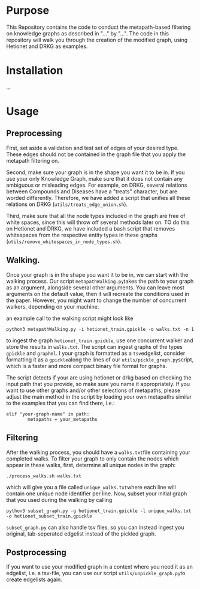 # Purpose

This Repository contains the code to conduct the metapath-based filtering on knowledge graphs as described in "..." by "...". The code in this repository will walk you through the creation of the modified graph, using Hetionet and DRKG as examples. 

# Installation

...

# Usage

## Preprocessing 

First, set aside a validation and test set of edges of your desired type. These edges should not be contained in the graph file that you apply the metapath filtering on.

Second, make sure your graph is in the shape you want it to be in. If you use your only Knowledge Graph, make sure that it does not contain any ambiguous or misleading edges. For example, on DRKG, several relations between Compounds and Diseases have a "treats" character, but are worded differently. Therefore, we have added a script that unifies all these relations on DRKG (```utils/treats_edge_union.sh```).

Third, make sure that all the node types included in the graph are free of white spaces, since this will throw off several methods later on. TO do this on Hetionet and DRKG, we have included a bash script that removes whitespaces from the respective entity types in these graphs (```utils/remove_whitespaces_in_node_types.sh```).

## Walking.

Once your graph is in the shape you want it to be in, we can start with the walking process. Our script ```metapathWalking.py```takes the path to your graph as an argument, alongside several other arguments. You can leave most arguments on the default value, then it will recreate the conditions used in the paper.
However, you might want to change the number of concurrent walkers, depending on your machine.

an example call to the walking script might look like

```
python3 metapathWalking.py -i hetionet_train.gpickle -o walks.txt -n 1
```

to ingest the graph ```hetionet_train.gpickle```, use one concurrent walker and store the results in ```walks.txt```.
The script can ingest graphs of the types ```gpickle``` and ```graphml```. 
I your graph is formatted as a ```tsv```edgelist, consider formatting it as a ```gpickle```along the lines of our ```utils/pickle_graph.py```script, which is a faster and more compact binary file format for graphs.

The script detects if your are using hetionet or drkg based on checking the input path that you provide, so make sure you name it appropriately. If you want to use other graphs and/or other selections of metapaths, please adjust the main method in the script by loading your own metapaths similar to the examples that you can find there, i.e.:

```
elif "your-graph-name" in path:
        metapaths = your_metapaths
```

## Filtering

After the walking process, you should have a ```walks.txt```file containing your completed walks. To filter your graph to only contain the nodes which appear in these walks, first, determine all unique nodes in the graph:

```
./process_walks.sh walks.txt
```

which will give you a file called ```unique_walks.txt```where each line will contain one unique node identifier per line. Now, subset your initial graph that you used during the walking by calling

```
python3 subset_graph.py -g hetionet_train.gpickle -l unique_walks.txt -o hetionet_subset_train.gpickle
```

```subset_graph.py``` can also handle tsv files, so you can instead ingest you original, tab-seperated edgelist instead of the pickled graph.

## Postprocessing

If you want to use your modified graph in a context where you need it as an edgelist, i.e. a tsv-file, you can use our script ```utils/unpickle_graph.py```to create edgelists again.
